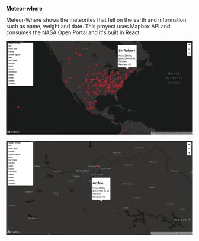 **Meteor-where**

Meteor-Where shows the meteorites that fell on the earth and information such as name, weight and date. This proyect uses Mapbox API and consumes the NASA Open Portal and it's built in React.

![alt text](https://github.com/devHawk42/Chingu-Voyage-Pre-work/blob/master/presentation/mt1.png)

![alt text](https://github.com/devHawk42/Chingu-Voyage-Pre-work/blob/master/presentation/mt2.png)
